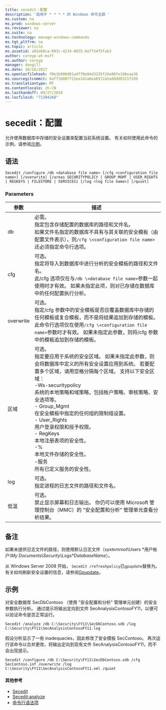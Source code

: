 ```yaml
---
title: secedit：配置
description: '适用于 * * * * 的 Windows 命令主题 '
ms.custom: na
ms.prod: windows-server
ms.reviewer: na
ms.suite: na
ms.technology: manage-windows-commands
ms.tgt_pltfrm: na
ms.topic: article
ms.assetid: a92e68ca-003c-4219-8655-0e7734f5fab3
author: coreyp-at-msft
ms.author: coreyp
manager: dongill
ms.date: 10/16/2017
ms.openlocfilehash: f0e1b900d01ad7f0e84d3235f24a00fe108eaa36
ms.sourcegitcommit: 6aff3d88ff22ea141a6ea6572a5ad8dd6321f199
ms.translationtype: MT
ms.contentlocale: zh-CN
ms.lasthandoff: 09/27/2019
ms.locfileid: "71384268"
---
```

# <a name="seceditconfigure"></a>secedit：配置



允许使用数据库中存储的安全设置来配置当前系统设置。 有关如何使用此命令的示例，请参阅[示例](#BKMK_Examples)。

## <a name="syntax"></a>语法

```
Secedit /configure /db <database file name> [/cfg <configuration file name>] [/overwrite] [/areas SECURITYPOLICY | GROUP_MGMT | USER_RIGHTS | REGKEYS | FILESTORE | SERVICES] [/log <log file name>] [/quiet]
```

### <a name="parameters"></a>Parameters

|参数|描述|
|---------|-----------|
|db|必需。</br>指定包含存储配置的数据库的路径和文件名。</br>如果文件名指定的数据库不具有与其关联的安全模板（由配置文件表示），则`/cfg \<configuration file name>`还必须指定命令行选项。|
|cfg|可选。</br>指定将导入到数据库中进行分析的安全模板的路径和文件名。</br>此/cfg 选项仅在与`/db \<database file name>`参数一起使用时才有效。 如果未指定此项，则对已存储在数据库中的任何配置执行分析。|
|overwrite|可选。</br>指定/cfg 参数中的安全模板是否应覆盖数据库中存储的任何模板或复合模板，而不是将结果追加到存储的模板。</br>此命令行选项仅在使用`/cfg \<configuration file name>`参数时才有效。 如果未指定此参数，则将/cfg 参数中的模板追加到存储的模板。|
|区域|可选。</br>指定要应用于系统的安全区域。 如果未指定此参数，则会将数据库中定义的所有安全设置应用到系统。 若要配置多个区域，请用空格分隔每个区域。 支持以下安全区域：</br>-Ws-securitypolicy</br>    系统的本地策略和域策略，包括帐户策略、审核策略、安全选项等。</br>- Group_Mgmt</br>    在安全模板中指定的任何组的限制组设置。</br>- User_Rights</br>    用户登录权限和授予权限。</br>- RegKeys</br>    本地注册表项的安全性。</br>-%</br>    本地文件存储的安全性。</br>-服务</br>    所有已定义服务的安全性。|
|log|可选。</br>指定进程的日志文件的路径和文件名。|
|低温|可选。</br>禁止显示屏幕和日志输出。 你仍可以使用 Microsoft 管理控制台（MMC）的 "安全配置和分析" 管理单元查看分析结果。|

## <a name="remarks"></a>备注

如果未提供日志文件的路径，则使用默认日志文件（*systemroot*\Users \*用户帐户<em>\My Documents\Security\Logs\*DatabaseName</em>）。

从 Windows Server 2008 开始， `Secedit /refreshpolicy`已`gpupdate`替换为。 有关如何刷新安全设置的信息，请参阅[Gpupdate](gpupdate.md)。

## <a name="BKMK_Examples"></a>示例

对安全数据库 SecDbContoso （使用 "安全配置和分析" 管理单元创建）的安全参数执行分析。 通过提示将输出定向到文件 SecAnalysisContosoFY11，以便可以验证命令是否正常运行。
```
Secedit /analyze /db C:\Security\FY11\SecDbContoso.sdb /log C:\Security\FY11\SecAnalysisContosoFY11.log
```
假设分析显示了一些 inadequacies，因此修改了安全模板 SecContoso。 再次运行该命令以合并更改，将输出定向到现有文件 SecAnalysisContosoFY11，而不会出现提示。
```
Secedit /configure /db C:\Security\FY11\SecDbContoso.sdb /cfg SecContoso.inf /overwrite /log C:\Security\FY11\SecAnalysisContosoFY11.xml /quiet
```

#### <a name="additional-references"></a>其他参考

-   [Secedit](secedit.md)
-   [Secedit:analyze](secedit-analyze.md)
-   [命令行语法项](command-line-syntax-key.md)